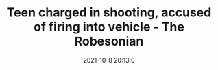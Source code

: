 ---
"title": "Teen charged in shooting, accused of firing into vehicle - The Robesonian"
"date": "2021-10-8 20:13:0"
"feed_name": "GOOGLENEWSINDUSTRIAL"
"feed_website": "https://news.google.com/search?q=industrial%2Bincident&hl=en-US&gl=US&ceid=US:en"
"feed_rss": "https://news.google.com/rss/search?q=industrial%2Bincident&hl=en-US&gl=US&ceid=US:en"
"link": "https://www.robesonian.com/news/150492/teen-charged-in-shooting-accused-of-firing-into-vehicle"
"source": "{'href': 'https://www.robesonian.com', 'title': 'The Robesonian'}"
"file": "_posts/2021-1-1-0b00f72b7a94f9df48f97efbcfed1be7ea2076d2.md"
"accident": "1"
"drilling": "0"
"dead": "0"
"injured": "0"
"arrested": "0"
"place": "unknown place"
"where": "unknown site"
"causes": "unknown"
"place_uri": "unknown place"
---